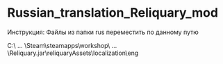 # Russian_translation_Reliquary_mod
Инструкция:
Файлы из папки rus переместить по данному путю

C:\ ... \Steam\steamapps\workshop\ ... \Reliquary.jar\reliquaryAssets\localization\eng

